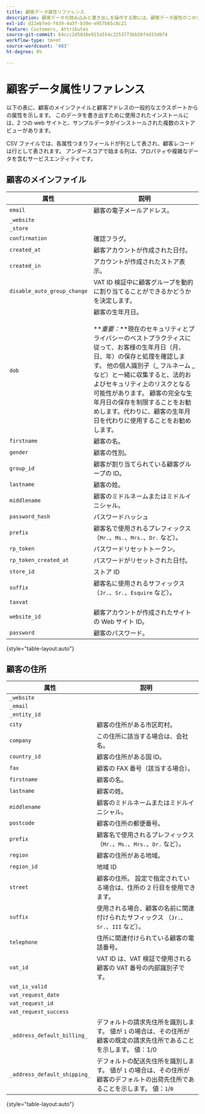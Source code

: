 ```yaml
---
title: 顧客データ属性リファレンス
description: 顧客データの読み込みと書き出しを操作する際には、顧客データ属性のこのリファレンスを使用します。
exl-id: d22ebfed-f439-4a3f-b39e-e957b65c8c21
feature: Customers, Attributes
source-git-commit: 64ccc2d5016e915a554c2253773bb50f4d33d6f4
workflow-type: tm+mt
source-wordcount: '483'
ht-degree: 0%

---
```


# 顧客データ属性リファレンス

以下の表に、顧客のメインファイルと顧客アドレスの一般的なエクスポートからの属性を示します。 このデータを書き出すために使用されたインストールには、2 つの web サイトと、サンプルデータがインストールされた複数のストアビューがあります。

CSV ファイルでは、各属性つまりフィールドが列として表され、顧客レコードは行として表されます。 アンダースコアで始まる列は、プロパティや複雑なデータを含むサービスエンティティです。

## 顧客のメインファイル

| 属性 | 説明 |
|--- |--- |
| `email` | 顧客の電子メールアドレス。 |
| `_website` |  |
| `_store` |  |
| `confirmation` | 確認フラグ。 |
| `created_at` | 顧客アカウントが作成された日付。 |
| `created_in` | アカウントが作成されたストア表示。 |
| `disable_auto_group_change` | VAT ID 検証中に顧客グループを動的に割り当てることができるかどうかを決定します。 |
| `dob` | 顧客の生年月日。 <br><br>**_重要：_**現在のセキュリティとプライバシーのベストプラクティスに従って、お客様の生年月日（月、日、年）の保存と処理を確認します。 他の個人識別子（_ フルネーム _など）と一緒に収集すると、法的およびセキュリティ上のリスクとなる可能性があります。 顧客の完全な生年月日の保存を制限することをお勧めします。代わりに、顧客の生年月日を代わりに使用することをお勧めします。 |
| `firstname` | 顧客の名。 |
| `gender` | 顧客の性別。 |
| `group_id` | 顧客が割り当てられている顧客グループの ID。 |
| `lastname` | 顧客の姓。 |
| `middlename` | 顧客のミドルネームまたはミドルイニシャル。 |
| `password_hash` | パスワードハッシュ |
| `prefix` | 顧客名で使用されるプレフィックス（`Mr.`、`Ms.`、`Mrs.`、`Dr.` など）。 |
| `rp_token` | パスワードリセットトークン。 |
| `rp_token_created_at` | パスワードがリセットされた日付。 |
| `store_id` | ストア ID |
| `suffix` | 顧客名に使用されるサフィックス（`Jr.`、`Sr.`、`Esquire` など）。 |
| `taxvat` |  |
| `website_id` | 顧客アカウントが作成されたサイトの Web サイト ID。 |
| `password` | 顧客のパスワード。 |

{style="table-layout:auto"}

## 顧客の住所

| 属性 | 説明 |
|--- |--- |
| `_website` |  |
| `_email` |  |
| `_entity_id` |  |
| `city` | 顧客の住所がある市区町村。 |
| `company` | この住所に該当する場合は、会社名。 |
| `country_id` | 顧客の住所がある国 ID。 |
| `fax` | 顧客の FAX 番号（該当する場合）。 |
| `firstname` | 顧客の名。 |
| `lastname` | 顧客の姓。 |
| `middlename` | 顧客のミドルネームまたはミドルイニシャル。 |
| `postcode` | 顧客の住所の郵便番号。 |
| `prefix` | 顧客名で使用されるプレフィックス（`Mr.`、`Ms.`、`Mrs.`、`Dr.` など）。 |
| `region` | 顧客の住所がある地域。 |
| `region_id` | 地域 ID |
| `street` | 顧客の住所。 設定で指定されている場合は、住所の 2 行目を使用できます。 |
| `suffix` | 使用される場合、顧客の名前に関連付けられたサフィックス （`Jr.`、`Sr.`、`III` など）。 |
| `telephone` | 住所に関連付けられている顧客の電話番号。 |
| `vat_id` | VAT ID は、VAT 検証で使用される顧客の VAT 番号の内部識別子です。 |
| `vat_is_valid` |  |
| `vat_request_date` |  |
| `vat_request_id` |  |
| `vat_request_success` |  |
| `_address_default_billing_` | デフォルトの請求先住所を識別します。 値が `1` の場合は、その住所が顧客の既定の請求先住所であることを示します。 値：1/0 |
| `_address_default_shipping_` | デフォルトの配送先住所を識別します。 値が `1` の場合は、その住所が顧客のデフォルトの出荷先住所であることを示します。 値：`1`/`0` |

{style="table-layout:auto"}
